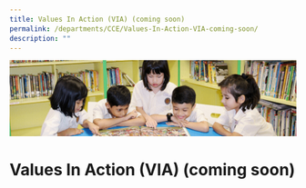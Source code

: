 ```yaml
---
title: Values In Action (VIA) (coming soon)
permalink: /departments/CCE/Values-In-Action-VIA-coming-soon/
description: ""
---
```


![](/images/banner.gif)

Values In Action (VIA) (coming soon)
====================================